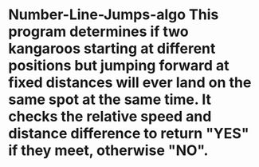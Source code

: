 # Number-Line-Jumps-algo This program determines if two kangaroos starting at different positions but jumping forward at fixed distances will ever land on the same spot at the same time. It checks the relative speed and distance difference to return "YES" if they meet, otherwise "NO".

